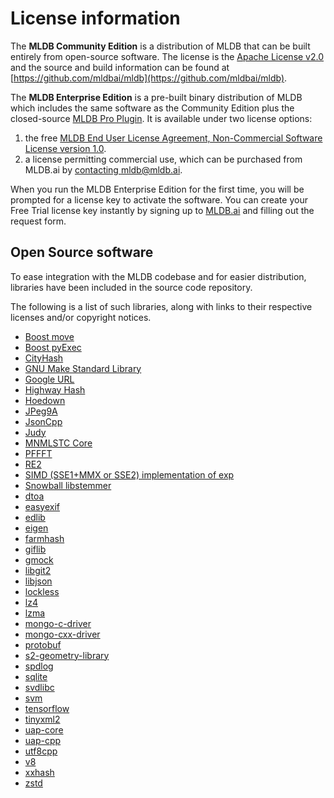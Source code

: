 # License information

The **MLDB Community Edition** is a distribution of MLDB that can be built entirely from open-source software. The license is the [Apache License v2.0](https://github.com/mldbai/mldb/blob/master/LICENSE) and the source and build information can be found at [https://github.com/mldbai/mldb](https://github.com/mldbai/mldb).

The **MLDB Enterprise Edition** is a pre-built binary distribution of MLDB which includes the same software as the Community Edition plus the closed-source [MLDB Pro Plugin](ProPlugin.md). It is  available under two license options:

1. the free [MLDB End User License Agreement, Non-Commercial Software License version 1.0](/resources/MLDB_License.pdf). 
2. a license permitting commercial use, which can be purchased from MLDB.ai by <a href="mailto:mldb@mldb.ai" target="_blank">contacting mldb@mldb.ai</a>.

When you run the MLDB Enterprise Edition for the first time, you will be prompted for a license key to activate the software. You can create your Free Trial license key instantly by signing up to [MLDB.ai](https://mldb.ai/#license_management) and filling out the request form.

## Open Source software

To ease integration with the MLDB codebase and for easier distribution,
libraries have been included in the source code repository.

The following is a list of such libraries, along with links to their respective licenses and/or copyright notices.

  - [Boost move](https://github.com/mldbai/mldb/blob/master/utils/move.h)
  - [Boost pyExec](https://github.com/mldbai/mldb/blob/master/plugins/lang/python/python_loader.cc#L55)
  - [CityHash](https://github.com/mldbai/mldb/blob/master/ext/cityhash/COPYING)
  - [GNU Make Standard Library](https://github.com/mldbai/mldb/blob/master/ext/gmsl/gmsl)
  - [Google URL](https://github.com/mldbai/mldb/blob/master/ext/googleurl/LICENSE.txt)
  - [Highway Hash](https://github.com/mldbai/highwayhash/blob/master/LICENSE)
  - [Hoedown](https://github.com/mldbai/mldb/blob/master/ext/hoedown/LICENSE)
  - [JPeg9A](https://github.com/mldbai/JPeg9A/blob/master/README)
  - [JsonCpp](https://github.com/mldbai/mldb/blob/master/ext/jsoncpp/value.h)
  - [Judy](https://github.com/mldbai/mldb/blob/master/ext/judy/Judy.h)
  - [MNMLSTC Core](https://github.com/mldbai/mnmlstc/blob/master/License.rst)
  - [PFFFT](https://github.com/mldbai/pffft/blob/master/fftpack.h)
  - [RE2](https://github.com/mldbai/re2/blob/master/LICENSE)
  - [SIMD (SSE1+MMX or SSE2) implementation of exp](https://github.com/mldbai/mldb/blob/master/arch/sse2_exp.h)
  - [Snowball libstemmer](https://github.com/mldbai/mldb/blob/master/ext/libstemmer/LICENSE)
  - [dtoa](https://github.com/mldbai/mldb/blob/master/types/dtoa.c)
  - [easyexif](https://github.com/mldbai/easyexif/blob/master/LICENSE)
  - [edlib](https://github.com/mldbai/edlib/blob/master/LICENSE)
  - [eigen](https://github.com/mldbai/eigen/blob/master/COPYING.README)
  - [farmhash](https://github.com/mldbai/farmhash/blob/master/COPYING)
  - [giflib](https://github.com/mldbai/giflib/blob/master/COPYING)
  - [gmock](https://github.com/mldbai/gmock-1.7.0/blob/master/LICENSE)
  - [libgit2](https://github.com/mldbai/libgit2/blob/master/COPYING)
  - [libjson](https://github.com/mldbai/libbson/blob/master/COPYING)
  - [lockless](https://github.com/mldbai/mldb/blob/master/rest/testing/rest_collection_stress_test.cc#L30)
  - [lz4](https://github.com/mldbai/mldb/blob/master/ext/lz4/lz4.h)
  - [lzma](https://github.com/mldbai/mldb/blob/master/ext/lzma/lzma.h)
  - [mongo-c-driver](https://github.com/mldbai/mongo-c-driver/blob/master/COPYING)
  - [mongo-cxx-driver](https://github.com/mldbai/mongo-cxx-driver/blob/master/LICENSE)
  - [protobuf](https://github.com/mldbai/protobuf/blob/master/LICENSE)
  - [s2-geometry-library](https://github.com/mldbai/s2-geometry-library/blob/master/COPYING)
  - [spdlog](https://github.com/mldbai/mldb/blob/master/ext/spdlog/LICENSE)
  - [sqlite](https://github.com/mldbai/mldb/blob/master/ext/sqlite/sqlite3.h)
  - [svdlibc](https://github.com/mldbai/mldb/blob/master/ext/svdlibc/doc/svdlibc/license.html)
  - [svm](https://github.com/mldbai/mldb/blob/master/ext/svm/COPYRIGHT)
  - [tensorflow](https://github.com/mldbai/tensorflow/blob/master/LICENSE)
  - [tinyxml2](https://github.com/mldbai/mldb/blob/master/ext/tinyxml2/readme.txt)
  - [uap-core](https://github.com/mldbai/uap-core/blob/master/LICENSE)
  - [uap-cpp](https://github.com/mldbai/uap-cpp/blob/master/LICENSE)
  - [utf8cpp](https://github.com/mldbai/mldb/blob/master/ext/utf8cpp/source/utf8.h)
  - [v8](https://github.com/mldbai/v8-cross-build-output/blob/master/include/v8.h)
  - [xxhash](https://github.com/mldbai/mldb/blob/master/ext/xxhash/xxhash.h)
  - [zstd](https://github.com/mldbai/zstd/blob/master/LICENSE)

